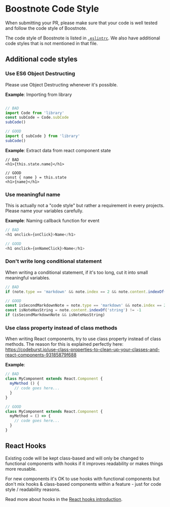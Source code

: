 # Boostnote Code Style
When submitting your PR, please make sure that your code is well tested and follow the code style of Boostnote.

The code style of Boostnote is listed in [`.eslintrc`](.eslintrc). We also have additional code styles that is not mentioned in that file.

## Additional code styles
### Use ES6 Object Destructing

Please use Object Destructing whenever it's possible.

**Example**: Importing from library

```js

// BAD
import Code from 'library'
const subCode = Code.subCode
subCode()

// GOOD
import { subCode } from 'library'
subCode()
```

**Example**: Extract data from react component state

```
// BAD
<h1>{this.state.name}</h1>

// GOOD
const { name } = this.state
<h1>{name}</h1>
```

### Use meaningful name
This is actually not a "code style" but rather a requirement in every projects. Please name your variables carefully.

**Example**: Naming callback function for event

```js
// BAD
<h1 onclick={onClick}>Name</h1>

// GOOD
<h1 onclick={onNameClick}>Name</h1>
```

### Don't write long conditional statement
When writing a conditional statement, if it's too long, cut it into small meaningful variables.

```js
// BAD
if (note.type == 'markdown' && note.index == 2 && note.content.indexOf('string') != -1)

// GOOD
const isSecondMarkdownNote = note.type == 'markdown' && note.index == 2
const isNoteHasString = note.content.indexOf('string') != -1
if (isSecondMarkdownNote && isNoteHasString)
```

### Use class property instead of class methods
When writing React components, try to use class property instead of class methods. The reason for this is explained perfectly here:
https://codeburst.io/use-class-properties-to-clean-up-your-classes-and-react-components-93185879f688

**Example**:

```js
// BAD
class MyComponent extends React.Component {
  myMethod () {
    // code goes here...
  }
}

// GOOD
class MyComponent extends React.Component {
  myMethod = () => {
    // code goes here...
  }
}
```

## React Hooks
Existing code will be kept class-based and will only be changed to functional components with hooks if it improves readability or makes things more reusable. 

For new components it's OK to use hooks with functional components but don't mix hooks & class-based components within a feature - just for code style / readability reasons. 

Read more about hooks in the [React hooks introduction](https://reactjs.org/docs/hooks-intro.html).
